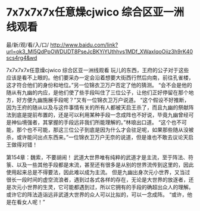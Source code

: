 # 7x7x7x7x任意燥cjwico 综合区亚一洲线观看

最/新/观/看/入/口/ http://www.baidu.com/link?url=ok3_Ml5QdPpOWDUDT8PseJcBKYiYUthhvs1MDf_XWaxIqoOiiz3h9rK40scs4rg4&wd

7x7x7x7x任意燥cjwico 综合区亚一洲线观看
  玩儿的东西，王府的公子对于这些应该是看不上眼的。他们要采办一定会沿着想要大街西行然后向南，前往孔雀楼，这才符合他们的身份和地位。”另一位锦衣卫万户否定了他的猜测。
    “会不会是他的随从有九幽的内应，是他们使了些手段叫住了三位公子，让他们正好停留在那个地方，好方便九幽施展手段呢？”又有一位锦衣卫万户说道。
    “这个假设不好推断，因为王府的随从以及与这件事情有关的所有人都被天启王杀了，而且九幽的祭献阵法到底是提前布置的，还是可以利用某种手段一念成阵也不好说，毕竟九幽曾经可是神仙境强者，其掌握的手段远非我们所能理解的。”林琅出口道。
    “这个也不可能，那个也不可能，那这三位公子到底是因为什么才会驻足呢，如果那些随从没被杀，或许能问出点东西来。”一位锦衣卫万户无奈的说道，但是谁也不敢去议论天启王做得对错！

第154章：魏索，不要胡闹！
    武道大世界唯有纯粹的武道才是主流，至于阵法、符箓、以及一些其他手段都是末流，甚至还有很多是从别的世界流传到这里的，因此使用起来总是不得要法，因此难以成为主流。
    但是九幽出身次元小世界，又当过很长一段时间的虚空流浪者，遇到过各式各样的存在，无论是大世界的放逐者，还是次元小世界的生灵，它可能都遇到过，所以它拥有的手段的确超出众人的理解。
    或许它的阵法造诣远非武道大世界的众人可以比拟的，可以一念成阵。
    “或许，他是在看女人呢！”
